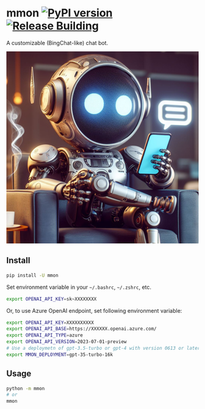 # mmon [![PyPI version](https://badge.fury.io/py/mmon.svg)](https://badge.fury.io/py/mmon) [![Release Building](https://github.com/iaalm/mmon/actions/workflows/release.yml/badge.svg)](https://github.com/iaalm/mmon/actions/workflows/release.yml)
A customizable (BingChat-like) chat bot.

![A chatbot image generated by algorithm](./logo.jpg)

## Install
```bash
pip install -U mmon
```

Set environment variable in your `~/.bashrc`, `~/.zshrc`, etc.
```bash
export OPENAI_API_KEY=sk~XXXXXXXX
```
Or, to use Azure OpenAI endpoint, set following environment variable:
```bash
export OPENAI_API_KEY=XXXXXXXXXX
export OPENAI_API_BASE=https://XXXXXX.openai.azure.com/
export OPENAI_API_TYPE=azure
export OPENAI_API_VERSION=2023-07-01-preview
# Use a deploymetn of gpt-3.5-turbo or gpt-4 with version 0613 or later
export MMON_DEPLOYMENT=gpt-35-turbo-16k
```

## Usage
```bash
python -m mmon
# or
mmon
```
